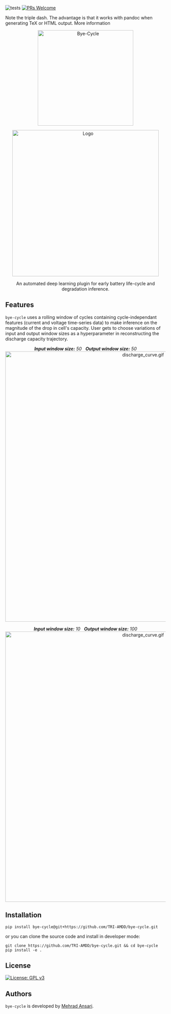 ![tests](https://github.com/TRI-AMDD/bye-cycle/actions/workflows/test.yml/badge.svg)
[![PRs Welcome](https://img.shields.io/badge/PRs-welcome-brightgreen.svg?style=flat-square)](http://makeapullrequest.com)
<!---[![GitHub Repo Size](https://img.shields.io/github/repo-size/TRI-AMDD/bye-cycle?label=Repo+Size)](https://github.com/TRI-AMDD/bye-cycle/graphs/contributors)-->

Note the triple dash. The advantage is that it works with pandoc when generating TeX or HTML output. More information

<p align="center">
    <img width="300" src="https://user-images.githubusercontent.com/106785874/184673860-5d978d8d-4cb8-4aaf-bacb-79ffd15143a9.png" alt="Bye-Cycle">
</p>
<p align="center">
    <img width="460" src="https://user-images.githubusercontent.com/106785874/184672636-619480c6-3da1-464a-9617-0ac4dd29d22e.gif" alt="Logo">
</p>

<p align="center"> An automated deep learning plugin for early battery life-cycle and degradation inference. </p>


Features
--------

`bye-cycle` uses a rolling window of cycles containing cycle-independant features (current and voltage time-series data) to make inference on the magnitude of the drop in cell's capacity. User gets to choose variations of input and output window sizes as a hyperparameter in reconstructing the discharge capacity trajectory.

<p align="center">
    <em><strong>Input window size:</strong> 50 &nbsp;  <strong>Output window size:</strong> 50</em>
    <img width="850" src="https://user-images.githubusercontent.com/106785874/184695706-06aade46-a02e-4882-b1b7-dbf6223faccd.gif" alt="discharge_curve.gif">
</p>
<p align="center">
    <em><strong>Input window size:</strong> 10 &nbsp;  <strong>Output window size:</strong> 100</em>
    <img width="850" src="https://user-images.githubusercontent.com/106785874/184691653-c812bc67-be79-464e-a096-90c5f8cbd119.gif" alt="discharge_curve.gif">
</p>

Installation
--------

```
pip install bye-cycle@git+https://github.com/TRI-AMDD/bye-cycle.git
```
or you can clone the source code and install in developer mode:
```
git clone https://github.com/TRI-AMDD/bye-cycle.git && cd bye-cycle
pip install -e .
```

License
--------
[![License: GPL v3](https://img.shields.io/badge/License-GPLv3-blue.svg)](https://www.gnu.org/licenses/gpl-3.0)

Authors
--------

`bye-cycle` is developed by [Mehrad Ansari](https://mehradans92.github.io/).
